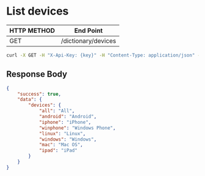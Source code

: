# List devices

| **HTTP METHOD** | **End Point** |
| --- | --- |
| GET | /dictionary/devices |

```bash
curl -X GET -H "X-Api-Key: {key}" -H "Content-Type: application/json" -H "Cache-Control: no-cache" "https://api.vnative.com/dictionary/devices"
```

## Response Body

```json
{
    "success": true,
    "data": {
        "devices": {
            "all": "All",
            "android": "Android",
            "iphone": "iPhone",
            "winphone": "Windows Phone",
            "linux": "Linux",
            "windows": "Windows",
            "mac": "Mac OS",
            "ipad": "iPad"
        }
    }
}
```
